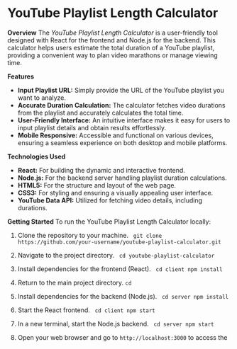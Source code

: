 # YouTube Playlist Length Calculator

**Overview**
The *YouTube Playlist Length Calculator* is a user-friendly tool designed with React for the frontend and Node.js for the backend. This calculator helps users estimate the total duration of a YouTube playlist, providing a convenient way to plan video marathons or manage viewing time.

**Features**
- **Input Playlist URL:** Simply provide the URL of the YouTube playlist you want to analyze.
- **Accurate Duration Calculation:** The calculator fetches video durations from the playlist and accurately calculates the total time.
- **User-Friendly Interface:** An intuitive interface makes it easy for users to input playlist details and obtain results effortlessly.
- **Mobile Responsive:** Accessible and functional on various devices, ensuring a seamless experience on both desktop and mobile platforms.

**Technologies Used**
- **React:** For building the dynamic and interactive frontend.
- **Node.js:** For the backend server handling playlist duration calculations.
- **HTML5:** For the structure and layout of the web page.
- **CSS3:** For styling and ensuring a visually appealing user interface.
- **YouTube Data API:** Utilized for fetching video details, including durations.

**Getting Started**
To run the YouTube Playlist Length Calculator locally:

1. Clone the repository to your machine.
``` git clone https://github.com/your-username/youtube-playlist-calculator.git``` 

2. Navigate to the project directory.
``` cd youtube-playlist-calculator``` 

4. Install dependencies for the frontend (React).
``` cd client npm install``` 


4. Return to the main project directory.
``` cd ``` 

5. Install dependencies for the backend (Node.js).
``` cd server npm install``` 

6. Start the React frontend.
``` cd client npm start``` 

7. In a new terminal, start the Node.js backend.
``` cd server npm start``` 


8. Open your web browser and go to `http://localhost:3000` to access the
